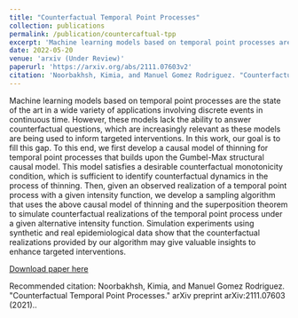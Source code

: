 ```yaml
---
title: "Counterfactual Temporal Point Processes"
collection: publications
permalink: /publication/countercaftual-tpp
excerpt: 'Machine learning models based on temporal point processes are the state of the art in a wide variety of applications involving discrete events in continuous time. However, these models lack the ability to answer counterfactual questions, which are increasingly relevant as these models are being used to inform targeted interventions. In this work, our goal is to fill this gap. To this end, we first develop a causal model of thinning for temporal point processes that builds upon the Gumbel-Max structural causal model. This model satisfies a desirable counterfactual monotonicity condition, which is sufficient to identify counterfactual dynamics in the process of thinning. Then, given an observed realization of a temporal point process with a given intensity function, we develop a sampling algorithm that uses the above causal model of thinning and the superposition theorem to simulate counterfactual realizations of the temporal point process under a given alternative intensity function. Simulation experiments using synthetic and real epidemiological data show that the counterfactual realizations provided by our algorithm may give valuable insights to enhance targeted interventions.'
date: 2022-05-20
venue: 'arxiv (Under Review)'
paperurl: 'https://arxiv.org/abs/2111.07603v2'
citation: 'Noorbakhsh, Kimia, and Manuel Gomez Rodriguez. "Counterfactual Temporal Point Processes." arXiv preprint arXiv:2111.07603 (2021).'
---
```

Machine learning models based on temporal point processes are the state of the art in a wide variety of applications involving discrete events in continuous time. However, these models lack the ability to answer counterfactual questions, which are increasingly relevant as these models are being used to inform targeted interventions. In this work, our goal is to fill this gap. To this end, we first develop a causal model of thinning for temporal point processes that builds upon the Gumbel-Max structural causal model. This model satisfies a desirable counterfactual monotonicity condition, which is sufficient to identify counterfactual dynamics in the process of thinning. Then, given an observed realization of a temporal point process with a given intensity function, we develop a sampling algorithm that uses the above causal model of thinning and the superposition theorem to simulate counterfactual realizations of the temporal point process under a given alternative intensity function. Simulation experiments using synthetic and real epidemiological data show that the counterfactual realizations provided by our algorithm may give valuable insights to enhance targeted interventions.

[Download paper here](https://arxiv.org/abs/2111.07603v2)

Recommended citation: Noorbakhsh, Kimia, and Manuel Gomez Rodriguez. "Counterfactual Temporal Point Processes." arXiv preprint arXiv:2111.07603 (2021)..
